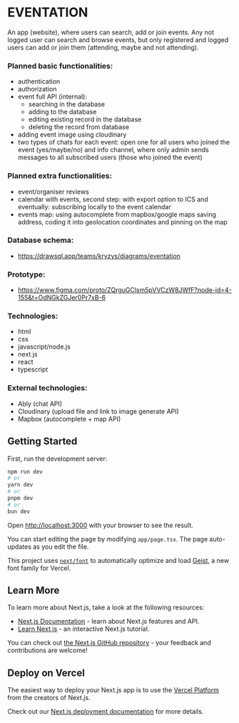 # EVENTATION

An app (website), where users can search, add or join events.
Any not logged user can search and browse events, but only registered and logged users can add or join them (attending, maybe and not attending).

### Planned basic functionalities:

- authentication
- authorization
- event full API (internal):
  - searching in the database
  - adding to the database
  - editing existing record in the database
  - deleting the record from database
- adding event image using cloudinary
- two types of chats for each event: open one for all users who joined the event (yes/maybe/no) and info channel, where only admin sends messages to all subscribed users (those who joined the event)

### Planned extra functionalities:

- event/organiser reviews
- calendar with events, second step: with export option to ICS and eventually: subscribing locally to the event calendar
- events map: using autocomplete from mapbox/google maps saving address, coding it into geolocation coordinates and pinning on the map

### Database schema:

- https://drawsql.app/teams/kryzys/diagrams/eventation

### Prototype:

- https://www.figma.com/proto/ZQrguGClsm5pVVCzW8JWfF?node-id=4-155&t=OdNGkZGJer0Pr7xB-6

### Technologies:

- html
- css
- javascript/node.js
- next.js
- react
- typescript

### External technologies:

- Ably (chat API)
- Cloudinary (upload file and link to image generate API)
- Mapbox (autocomplete + map API)

## Getting Started

First, run the development server:

```bash
npm run dev
# or
yarn dev
# or
pnpm dev
# or
bun dev
```

Open [http://localhost:3000](http://localhost:3000) with your browser to see the result.

You can start editing the page by modifying `app/page.tsx`. The page auto-updates as you edit the file.

This project uses [`next/font`](https://nextjs.org/docs/app/building-your-application/optimizing/fonts) to automatically optimize and load [Geist](https://vercel.com/font), a new font family for Vercel.

## Learn More

To learn more about Next.js, take a look at the following resources:

- [Next.js Documentation](https://nextjs.org/docs) - learn about Next.js features and API.
- [Learn Next.js](https://nextjs.org/learn) - an interactive Next.js tutorial.

You can check out [the Next.js GitHub repository](https://github.com/vercel/next.js) - your feedback and contributions are welcome!

## Deploy on Vercel

The easiest way to deploy your Next.js app is to use the [Vercel Platform](https://vercel.com/new?utm_medium=default-template&filter=next.js&utm_source=create-next-app&utm_campaign=create-next-app-readme) from the creators of Next.js.

Check out our [Next.js deployment documentation](https://nextjs.org/docs/app/building-your-application/deploying) for more details.
